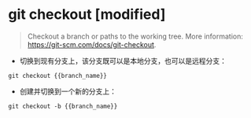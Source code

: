 # git checkout [modified]

> Checkout a branch or paths to the working tree.
> More information: <https://git-scm.com/docs/git-checkout>.

- 切换到现有分支上，该分支既可以是本地分支，也可以是远程分支：

`git checkout {{branch_name}}`

- 创建并切换到一个新的分支上：

`git checkout -b {{branch_name}}`

